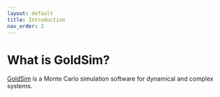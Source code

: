 ```yaml
---
layout: default
title: Introduction
nav_order: 2
---
```


# What is GoldSim?

[GoldSim](https://www.goldsim.com/Web/Home/) is a Monte Carlo simulation software for dynamical and complex systems.


